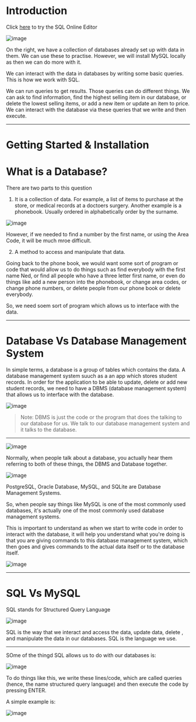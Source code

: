 # Introduction

Click [here](https://www.w3schools.com/sql/trysql.asp?filename=trysql_op_or "w3schools try SQL") to try the SQL Online Editor


![image](https://user-images.githubusercontent.com/107522496/204823517-db5750dc-5407-4a59-8d9a-c1d8874e2cb3.png)

On the right, we have a collection of databases already set up with data in them. We can use these to practise. However, we will install MySQL locally as then we can do more with it. 

We can interact with the data in databases by writing some basic queries. This is how we work with SQL.

We can run queries to get results. Those queries can do different things. We can ask to find information, find the highest selling item in our database, or delete the lowest selling items, or add a new item or update an item to price. We can interact with the database via these queries that we write and then execute.

---

<!-- Section 2 - Getting Started & Installation -->

# Getting Started & Installation

# What is a Database? 

There are two parts to this question 

1. It is a collection of data. For example, a list of items to purchase at the store, or medical records at a doctoers surgery. Another example is a phonebook. Usually ordered in alphabetically order by the surname. 

![image](https://user-images.githubusercontent.com/107522496/204826843-2e4a5fd4-5267-4b59-b9b3-438375fc5dcf.png)

However, if we needed to find a number by the first name, or using the Area Code, it will be much mroe difficult.

2. A method to access and manipulate that data.

Going back to the phone book, we would want some sort of program or code that would allow us to do things such as find everybody with the first name Ned, or find all people who have a three letter first name, or even do things like add a new person into the phonebook, or change area codes, or change phone numbers, or delete people from our phone book or delete everybody.

So, we need soem sort of program which allows us to interface with the data.

---

# Database Vs Database Management System 

In simple terms, a database is a group of tables which contains the data. A database management system suuch as a an app which stores student records. In order for the application to be able to update, delete or add new student records, we need to have a DBMS (database management system) that allows us to interface with the database. 

![image](https://user-images.githubusercontent.com/107522496/204831764-251ab8b7-6bef-424e-ab23-3d8521e75a4e.png)

> Note: DBMS is just the code or the program that does the talking to our database for us. We talk to our database management system and it talks to the database.

---

![image](https://user-images.githubusercontent.com/107522496/204834630-5f328a87-4376-4289-bece-3158d8200e8d.png)

Normally, when people talk about a database, you actually hear them referring to both of these things, the DBMS and Database together. 

![image](https://user-images.githubusercontent.com/107522496/204834694-6923965d-7a71-4ac1-b73e-af03b6d5afbe.png)

PostgreSQL, Oracle Database, MySQL, and SQLite are Database Management Systems. 

So, when people say things like MySQL is one of the most commonly used databases, it's actually one of the most commonly used database management systems.

This is important to understand as when we start to write code in order to interact with the database, it will help you understand what you're doing is that you are giving commands to this database management system, which then goes and gives commands to the actual data itself or to the database itself.

![image](https://user-images.githubusercontent.com/107522496/204835739-4a2e2e2d-b1c4-4e7e-82f3-18d691974fd3.png)

---

<!-- Lesson 8 - SQL Vs MySQL -->

# SQL Vs MySQL

SQL stands for Structured Query Language

![image](https://user-images.githubusercontent.com/107522496/204836103-c0dd9d78-d334-4d30-99bf-514f6018d7aa.png)

SQL is the way that we interact and access the data, update data, delete , and manipulate the data in our databases. SQL is the language we use.

---

SOme of the thingd SQL allows us to do with our databases is:

![image](https://user-images.githubusercontent.com/107522496/204836492-3f9a8169-2ab1-4823-bd91-f4ba95c7d054.png)

To do things like this, we write these lines/code, which are called queries (hence, the name structured query language) and then execute the code by pressing ENTER. 

A simple example is:

![image](https://user-images.githubusercontent.com/107522496/204837008-f1134e7c-4acf-4046-a1e5-68bbab01230a.png)


























